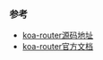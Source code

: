 




### 参考  
- [koa-router源码地址](https://github.com/ZijianHe/koa-router/tree/master/lib)  
- [koa-router官方文档](https://github.com/ZijianHe/koa-router)  